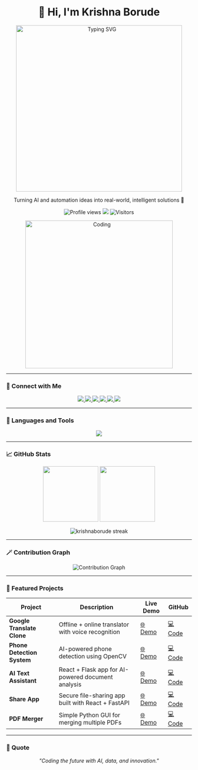 <!-- 🧠 Profile Header -->
<h1 align="center">👋 Hi, I'm Krishna Borude</h1>
<p align="center">
  <img src="https://readme-typing-svg.vercel.app?font=Fira+Code&duration=2500&pause=500&center=true&vCenter=true&width=450&lines=Python+Developer+🐍;Data+Scientist+📊;Full-Stack+Engineer+💻;AI+and+Automation+Enthusiast+🚀" width="450" alt="Typing SVG"/>
</p>

<p align="center">
  Turning AI and automation ideas into real-world, intelligent solutions 🚀
</p>

<p align="center">
  <img src="https://komarev.com/ghpvc/?username=krishnaborude&label=Profile%20Views&color=0e75b6&style=flat" alt="Profile views"/>
  <img src="https://img.shields.io/github/followers/krishnaborude?label=Followers&style=flat&color=brightgreen"/>
  <img src="https://visitor-badge.laobi.icu/badge?page_id=krishnaborude.visitor-badge" alt="Visitors"/>
</p>

<!-- Right Side Image -->
<p align="center">
  <img alt="Coding" width="400" src="https://camo.githubusercontent.com/c7dbb4b7d288b2ac223f8c4119527247e70acbc7fbdb243caf580d75033d4ad3/68747470733a2f2f6d656469612e6c6963646e2e636f6d2f646d732f696d6167652f76322f43344531324151486866705032736c4c6f58772f61727469636c652d636f7665725f696d6167652d736872696e6b5f3630305f323030302f61727469636c652d636f7665725f696d6167652d736872696e6b5f3630305f323030302f302f313537383739313235313037313f653d3231343734383336343726763d6265746126743d567a4c484d71634535307933787154524e4d6f753579324e36362d4a444d58766741567838545a594a7a59">
</p>

---
### 🤝 Connect with Me
<p align="center">
  <a href="https://www.linkedin.com/in/borude-krishna/" target="_blank">
    <img src="https://img.shields.io/badge/LinkedIn-0077B5?style=for-the-badge&logo=linkedin&logoColor=white"/>
  </a>
  <a href="https://www.kaggle.com/krishanborude" target="_blank">
    <img src="https://img.shields.io/badge/Kaggle-20BEFF?style=for-the-badge&logo=kaggle&logoColor=white"/>
  </a>
  <a href="https://www.facebook.com/borudekrishna3389" target="_blank">
    <img src="https://img.shields.io/badge/Facebook-1877F2?style=for-the-badge&logo=facebook&logoColor=white"/>
  </a>
  <a href="http://instagram.com/borudekrishna3389" target="_blank">
    <img src="https://img.shields.io/badge/Instagram-E4405F?style=for-the-badge&logo=instagram&logoColor=white"/>
  </a>
  <a href="https://www.hackerrank.com/profile/borudekrishna9" target="_blank">
    <img src="https://img.shields.io/badge/HackerRank-2EC866?style=for-the-badge&logo=hackerrank&logoColor=white"/>
  </a>
  <a href="https://leetcode.com/u/krishna3333/" target="_blank">
    <img src="https://img.shields.io/badge/LeetCode-FFA116?style=for-the-badge&logo=leetcode&logoColor=white"/>
  </a>
</p>


---

### 🧠 Languages and Tools
<p align="center">
  <img src="https://skillicons.dev/icons?i=python,js,html,css,bootstrap,react,flask,mysql,linux,opencv,pytorch,tensorflow,sklearn,vscode,git" />
</p>

---

### 📈 GitHub Stats
<p align="center">
  <img src="https://github-readme-stats.vercel.app/api?username=krishnaborude&show_icons=true&theme=tokyonight" height="150"/>
  <img src="https://github-readme-stats.vercel.app/api/top-langs/?username=krishnaborude&layout=compact&theme=tokyonight" height="150"/>
</p>

<p align="center">
  <img src="https://streak-stats.demolab.com?user=krishnaborude&theme=tokyonight" alt="krishnaborude streak" />
</p>

---

### 🪄 Contribution Graph
<p align="center">
  <img src="https://github-readme-activity-graph.vercel.app/graph?username=krishnaborude&theme=github-compact&hide_border=true" alt="Contribution Graph"/>
</p>

---

### 🚀 Featured Projects

| Project | Description | Live Demo | GitHub |
|----------|--------------|-----------|--------|
| **Google Translate Clone** | Offline + online translator with voice recognition | [🌐 Demo]([./demo.html](https://krishnaborude.github.io/krishnaborude/demo.html)) | [💻 Code](https://github.com/krishnaborude/translate-clone) |
| **Phone Detection System** | AI-powered phone detection using OpenCV | [🌐 Demo](./demo.html) | [💻 Code](https://github.com/krishnaborude/phone-detection) |
| **AI Text Assistant** | React + Flask app for AI-powered document analysis | [🌐 Demo](./demo.html) | [💻 Code](https://github.com/krishnaborude/ai-text-assistant) |
| **Share App** | Secure file-sharing app built with React + FastAPI | [🌐 Demo](./demo.html) | [💻 Code](https://github.com/krishnaborude/share-app) |
| **PDF Merger** | Simple Python GUI for merging multiple PDFs | [🌐 Demo](./demo.html) | [💻 Code](https://github.com/krishnaborude/pdf-merger) |

---


### 💬 Quote
<p align="center">
  <i>"Coding the future with AI, data, and innovation."</i>
</p>
